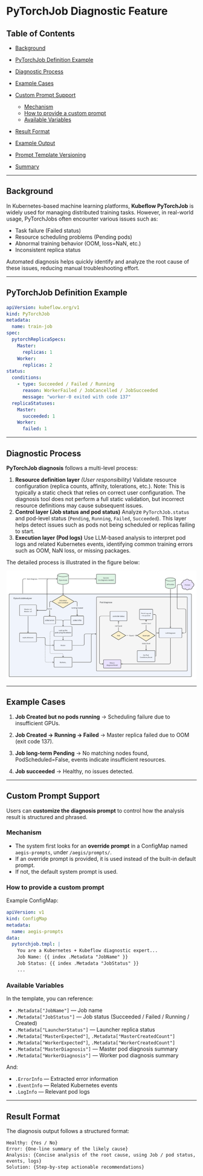 # PyTorchJob Diagnostic Feature

## Table of Contents

* [Background](#background)
* [PyTorchJob Definition Example](#pytorchjob-definition-example)
* [Diagnostic Process](#diagnostic-process)
* [Example Cases](#example-cases)
* [Custom Prompt Support](#custom-prompt-support)

  * [Mechanism](#mechanism)
  * [How to provide a custom prompt](#how-to-provide-a-custom-prompt)
  * [Available Variables](#available-variables)
* [Result Format](#result-format)
* [Example Output](#example-output)
* [Prompt Template Versioning](#prompt-template-versioning)
* [Summary](#summary)

---

## Background

In Kubernetes-based machine learning platforms, **Kubeflow PyTorchJob** is widely used for managing distributed training tasks.
However, in real-world usage, PyTorchJobs often encounter various issues such as:

* Task failure (Failed status)
* Resource scheduling problems (Pending pods)
* Abnormal training behavior (OOM, loss=NaN, etc.)
* Inconsistent replica status

Automated diagnosis helps quickly identify and analyze the root cause of these issues, reducing manual troubleshooting effort.

---

## PyTorchJob Definition Example

```yaml
apiVersion: kubeflow.org/v1
kind: PyTorchJob
metadata:
  name: train-job
spec:
  pytorchReplicaSpecs:
    Master:
      replicas: 1
    Worker:
      replicas: 2
status:
  conditions:
    - type: Succeeded / Failed / Running
      reason: WorkerFailed / JobCancelled / JobSucceeded
      message: "worker-0 exited with code 137"
  replicaStatuses:
    Master:
      succeeded: 1
    Worker:
      failed: 1
```

---

## Diagnostic Process

**PyTorchJob diagnosis** follows a multi-level process:

1. **Resource definition layer** *(User responsibility)*
   Validate resource configuration (replica counts, affinity, tolerations, etc.).
   Note: This is typically a static check that relies on correct user configuration. The diagnosis tool does not perform a full static validation, but incorrect resource definitions may cause subsequent issues.
2. **Control layer (Job status and pod status)**
   Analyze `PyTorchJob.status` and pod-level status (`Pending`, `Running`, `Failed`, `Succeeded`).
   This layer helps detect issues such as pods not being scheduled or replicas failing to start.
3. **Execution layer (Pod logs)**
   Use LLM-based analysis to interpret pod logs and related Kubernetes events, identifying common training errors such as OOM, NaN loss, or missing packages.

The detailed process is illustrated in the figure below:

![pytorchjob-diagnosis-process](../docs/assets/pytorchjob-diagnosis-process.png)

---

## Example Cases

1. **Job Created but no pods running**
   → Scheduling failure due to insufficient GPUs.

2. **Job Created → Running → Failed**
   → Master replica failed due to OOM (exit code 137).

3. **Job long-term Pending**
   → No matching nodes found, PodScheduled=False, events indicate insufficient resources.

4. **Job succeeded**
   → Healthy, no issues detected.

---

## Custom Prompt Support

Users can **customize the diagnosis prompt** to control how the analysis result is structured and phrased.

### Mechanism

* The system first looks for an **override prompt** in a ConfigMap named `aegis-prompts`, under `/aegis/prompts/`.
* If an override prompt is provided, it is used instead of the built-in default prompt.
* If not, the default system prompt is used.

### How to provide a custom prompt

Example ConfigMap:

```yaml
apiVersion: v1
kind: ConfigMap
metadata:
  name: aegis-prompts
data:
  pytorchjob.tmpl: |
    You are a Kubernetes + Kubeflow diagnostic expert...
    Job Name: {{ index .Metadata "JobName" }}
    Job Status: {{ index .Metadata "JobStatus" }}
    ...
```

### Available Variables

In the template, you can reference:

* `.Metadata["JobName"]` — Job name
* `.Metadata["JobStatus"]` — Job status (Succeeded / Failed / Running / Created)
* `.Metadata["LauncherStatus"]` — Launcher replica status
* `.Metadata["MasterExpected"]`, `.Metadata["MasterCreatedCount"]`
* `.Metadata["WorkerExpected"]`, `.Metadata["WorkerCreatedCount"]`
* `.Metadata["MasterDiagnosis"]` — Master pod diagnosis summary
* `.Metadata["WorkerDiagnosis"]` — Worker pod diagnosis summary

And:

* `.ErrorInfo` — Extracted error information
* `.EventInfo` — Related Kubernetes events
* `.LogInfo` — Relevant pod logs

---

## Result Format

The diagnosis output follows a structured format:

```
Healthy: {Yes / No}
Error: {One-line summary of the likely cause}
Analysis: {Concise analysis of the root cause, using Job / pod status, events, logs}
Solution: {Step-by-step actionable recommendations}
```

<!-- ---

## Prompt Template Versioning

When maintaining multiple custom prompts, we recommend adopting a simple versioning strategy to avoid conflicts and unexpected changes in production environments.

Recommended practices:

* Use filename suffix for versioning: `pytorchjob-v1.tmpl`, `pytorchjob-v2.tmpl`, etc.
* Maintain version history in Git to allow rollbacks if needed.
* Clearly document which prompt version is used in each environment (e.g. staging vs. production).
* When upgrading prompts, validate them in a non-production environment before rollout.

Following this practice ensures your LLM-based diagnostic experience remains **stable and predictable** across deployments. -->

